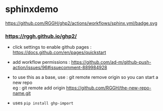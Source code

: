 # sphinxdemo

https://github.com/RGGH/ghp2/actions/workflows/sphinx.yml/badge.svg

### https://rggh.github.io/ghp2/

- click settings to enable github pages : https://docs.github.com/en/pages/quickstart
- add workflow permissions : https://github.com/ad-m/github-push-action/issues/96#issuecomment-889984928
- to use this as a base, use : git remote remove origin so you can start a new repo<br>
    eg : git remote add origin https://github.com/RGGH/the-new-repo-name.git
    
 - uses `pip install ghp-import`

